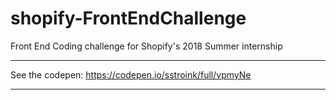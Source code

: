 # shopify-FrontEndChallenge
Front End Coding challenge for Shopify's 2018 Summer internship
****
See the codepen: https://codepen.io/sstroink/full/vpmyNe

***

